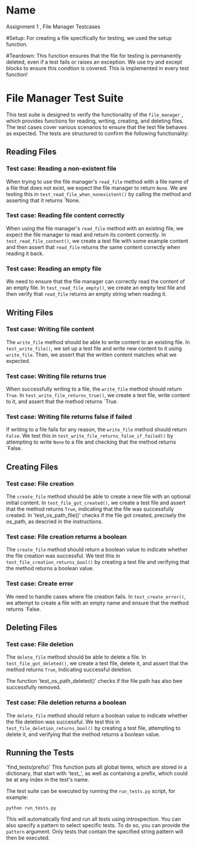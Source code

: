 # Name

Assignment 1 , File Manager Testcases

#Setup:
For creating a file specifically for testing, we used the setup function.

#Teardown:
This function ensures that the file for testing is permanently deleted, even if a test fails or raises an exception. We use try and except blocks to ensure this condtion is covered. This is implemented in every test function! 

# File Manager Test Suite

This test suite is designed to verify the functionality of the `file_manager` , which provides functions for reading, writing, creating, and deleting files. The test cases cover various scenarios to ensure that the test file behaves as expected. The tests are structured to confirm the following functionality:

## Reading Files

### Test case: Reading a non-existent file

When trying to use the file manager's `read_file` method with a file name of a file that does not exist, we expect the file manager to return `None`. We are testing this in `test_read_file_when_nonexistent()` by calling the method and asserting that it returns `None.

### Test case: Reading file content correctly

When using the file manager's `read_file` method with an existing file, we expect the file manager to read and return its content correctly. In `test_read_file_content()`, we create a test file with some example content and then assert that `read_file` returns the same content correctly when reading it back.

### Test case: Reading an empty file

We need to ensure that the file manager can correctly read the content of an empty file. In `test_read_file_empty()`, we create an empty test file and then verify that `read_file` returns an empty string when reading it.

## Writing Files

### Test case: Writing file content

The `write_file` method should be able to write content to an existing file. In `test_write_file()`, we set up a test file and write new content to it using `write_file`. Then, we assert that the written content matches what we expected.

### Test case: Writing file returns true

When successfully writing to a file, the `write_file` method should return `True`. In `test_write_file_returns_true()`, we create a test file, write content to it, and assert that the method returns `True.

### Test case: Writing file returns false if failed

If writing to a file fails for any reason, the `write_file` method should return `False`. We test this in `test_write_file_returns_false_if_failed()` by attempting to write `None` to a file and checking that the method returns `False.

## Creating Files

### Test case: File creation

The `create_file` method should be able to create a new file with an optional initial content. In `test_file_got_created()`, we create a test file and assert that the method returns `True`, indicating that the file was successfully created. In 'test_os_path_file()' checks if the file got created, precisely the os_path, as descried in the instructions.

### Test case: File creation returns a boolean

The `create_file` method should return a boolean value to indicate whether the file creation was successful. We test this in `test_file_creation_returns_bool()` by creating a test file and verifying that the method returns a boolean value.

### Test case: Create error

We need to handle cases where file creation fails. In `test_create_error()`, we attempt to create a file with an empty name and ensure that the method returns `False.

## Deleting Files

### Test case: File deletion

The `delete_file` method should be able to delete a file. In `test_file_got_deleted()`, we create a test file, delete it, and assert that the method returns `True`, indicating successful deletion.

The function 'test_os_path_deleted()' checks if the file path has also bee successfully removed.

### Test case: File deletion returns a boolean

The `delete_file` method should return a boolean value to indicate whether the file deletion was successful. We test this in `test_file_deletion_returns_bool()` by creating a test file, attempting to delete it, and verifying that the method returns a boolean value.

## Running the Tests
'find_tests(prefix)' This function puts all global items, which are stored in a dictionary, that start with 'test_', as well as containing a prefix, which could be at any index in the test's name.

The test suite can be executed by running the `run_tests.py` script, for example:

```
python run_tests.py
```

This will automatically find and run all tests using introspection.
You can also specify a pattern to select specific tests. To do so, you can provide the `pattern` argument. Only tests that contain the specified string pattern will then be executed.



